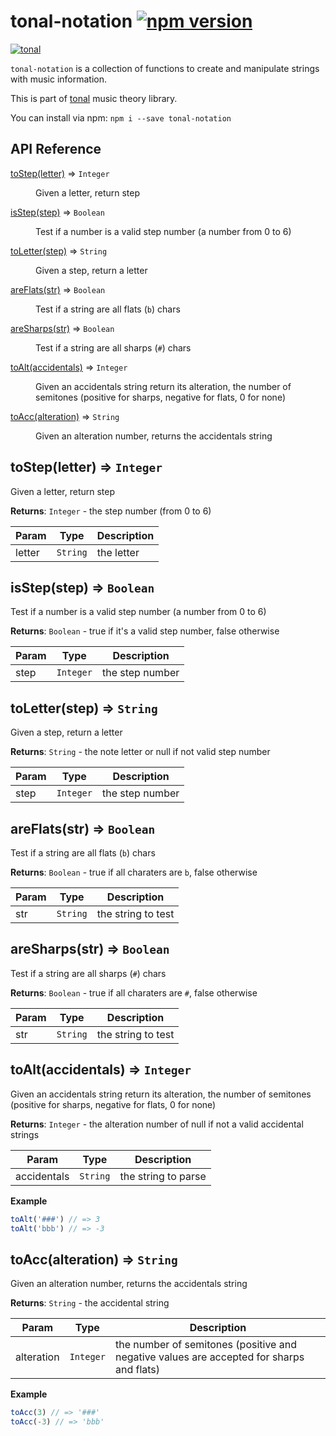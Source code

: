 # tonal-notation [![npm version](https://img.shields.io/npm/v/tonal-notation.svg)](https://www.npmjs.com/package/tonal-notation)

[![tonal](https://img.shields.io/badge/tonal-notation-yellow.svg)](https://www.npmjs.com/browse/keyword/tonal)

`tonal-notation` is a collection of functions to create and manipulate strings with music information.

This is part of [tonal](https://www.npmjs.com/package/tonal) music theory library.

You can install via npm: `npm i --save tonal-notation`

## API Reference

<dl>
<dt><a href="#toStep">toStep(letter)</a> ⇒ <code>Integer</code></dt>
<dd><p>Given a letter, return step</p>
</dd>
<dt><a href="#isStep">isStep(step)</a> ⇒ <code>Boolean</code></dt>
<dd><p>Test if a number is a valid step number (a number from 0 to 6)</p>
</dd>
<dt><a href="#toLetter">toLetter(step)</a> ⇒ <code>String</code></dt>
<dd><p>Given a step, return a letter</p>
</dd>
<dt><a href="#areFlats">areFlats(str)</a> ⇒ <code>Boolean</code></dt>
<dd><p>Test if a string are all flats (<code>b</code>) chars</p>
</dd>
<dt><a href="#areSharps">areSharps(str)</a> ⇒ <code>Boolean</code></dt>
<dd><p>Test if a string are all sharps (<code>#</code>) chars</p>
</dd>
<dt><a href="#toAlt">toAlt(accidentals)</a> ⇒ <code>Integer</code></dt>
<dd><p>Given an accidentals string return its alteration, the number
of semitones (positive for sharps, negative for flats, 0 for none)</p>
</dd>
<dt><a href="#toAcc">toAcc(alteration)</a> ⇒ <code>String</code></dt>
<dd><p>Given an alteration number, returns the accidentals string</p>
</dd>
</dl>

<a name="toStep"></a>

## toStep(letter) ⇒ <code>Integer</code>
Given a letter, return step


**Returns**: <code>Integer</code> - the step number (from 0 to 6)  

| Param | Type | Description |
| --- | --- | --- |
| letter | <code>String</code> | the letter |

<a name="isStep"></a>

## isStep(step) ⇒ <code>Boolean</code>
Test if a number is a valid step number (a number from 0 to 6)


**Returns**: <code>Boolean</code> - true if it's a valid step number, false otherwise  

| Param | Type | Description |
| --- | --- | --- |
| step | <code>Integer</code> | the step number |

<a name="toLetter"></a>

## toLetter(step) ⇒ <code>String</code>
Given a step, return a letter


**Returns**: <code>String</code> - the note letter or null if not valid step number  

| Param | Type | Description |
| --- | --- | --- |
| step | <code>Integer</code> | the step number |

<a name="areFlats"></a>

## areFlats(str) ⇒ <code>Boolean</code>
Test if a string are all flats (`b`) chars


**Returns**: <code>Boolean</code> - true if all charaters are `b`, false otherwise  

| Param | Type | Description |
| --- | --- | --- |
| str | <code>String</code> | the string to test |

<a name="areSharps"></a>

## areSharps(str) ⇒ <code>Boolean</code>
Test if a string are all sharps (`#`) chars


**Returns**: <code>Boolean</code> - true if all charaters are `#`, false otherwise  

| Param | Type | Description |
| --- | --- | --- |
| str | <code>String</code> | the string to test |

<a name="toAlt"></a>

## toAlt(accidentals) ⇒ <code>Integer</code>
Given an accidentals string return its alteration, the number
of semitones (positive for sharps, negative for flats, 0 for none)


**Returns**: <code>Integer</code> - the alteration number of null if not a valid accidental strings  

| Param | Type | Description |
| --- | --- | --- |
| accidentals | <code>String</code> | the string to parse |

**Example**  
```js
toAlt('###') // => 3
toAlt('bbb') // => -3
```
<a name="toAcc"></a>

## toAcc(alteration) ⇒ <code>String</code>
Given an alteration number, returns the accidentals string


**Returns**: <code>String</code> - the accidental string  

| Param | Type | Description |
| --- | --- | --- |
| alteration | <code>Integer</code> | the number of semitones (positive and negative values are accepted for sharps and flats) |

**Example**  
```js
toAcc(3) // => '###'
toAcc(-3) // => 'bbb'
```

